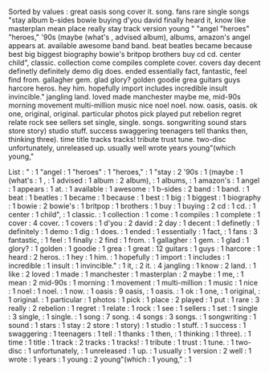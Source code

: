 Sorted by values :
great oasis song cover it. song. fans rare single songs "stay album b-sides bowie buying d'you david finally heard it, know like masterplan mean place really stay track version young " "angel "heroes" "heroes," '90s (maybe (what's , advised album), albums, amazon's angel appears at. available awesome band band. beat beatles became because best big biggest biography bowie's britpop brothers buy cd cd. center child", classic. collection come compiles complete cover. covers day decent definetly definitely demo dig does. ended essentially fact, fantastic, feel find from. gallagher gem. glad glory? golden goodie grea guitars guys harcore heros. hey him. hopefully import includes incredible insult invincible." jangling land. loved made manchester maybe me, mid-90s morning movement multi-million music nice noel noel. now. oasis, oasis. ok one, original, original. particular photos pick played put rebelion regret relate rock see sellers set single, single. songs. songwriting sound stars store story) studio stuff. success swaggering teenagers tell thanks then, thinking three). time title tracks tracks! tribute trust tune. two-disc unfortunately, unreleased up. usually well wrote years young"(which young," 

List :
" : 1
"angel : 1
"heroes" : 1
"heroes," : 1
"stay : 2
'90s : 1
(maybe : 1
(what's : 1
, : 1
advised : 1
album : 2
album), : 1
albums, : 1
amazon's : 1
angel : 1
appears : 1
at. : 1
available : 1
awesome : 1
b-sides : 2
band : 1
band. : 1
beat : 1
beatles : 1
became : 1
because : 1
best : 1
big : 1
biggest : 1
biography : 1
bowie : 2
bowie's : 1
britpop : 1
brothers : 1
buy : 1
buying : 2
cd : 1
cd. : 1
center : 1
child", : 1
classic. : 1
collection : 1
come : 1
compiles : 1
complete : 1
cover : 4
cover. : 1
covers : 1
d'you : 2
david : 2
day : 1
decent : 1
definetly : 1
definitely : 1
demo : 1
dig : 1
does. : 1
ended : 1
essentially : 1
fact, : 1
fans : 3
fantastic, : 1
feel : 1
finally : 2
find : 1
from. : 1
gallagher : 1
gem. : 1
glad : 1
glory? : 1
golden : 1
goodie : 1
grea : 1
great : 12
guitars : 1
guys : 1
harcore : 1
heard : 2
heros. : 1
hey : 1
him. : 1
hopefully : 1
import : 1
includes : 1
incredible : 1
insult : 1
invincible." : 1
it, : 2
it. : 4
jangling : 1
know : 2
land. : 1
like : 2
loved : 1
made : 1
manchester : 1
masterplan : 2
maybe : 1
me, : 1
mean : 2
mid-90s : 1
morning : 1
movement : 1
multi-million : 1
music : 1
nice : 1
noel : 1
noel. : 1
now. : 1
oasis : 9
oasis, : 1
oasis. : 1
ok : 1
one, : 1
original, : 1
original. : 1
particular : 1
photos : 1
pick : 1
place : 2
played : 1
put : 1
rare : 3
really : 2
rebelion : 1
regret : 1
relate : 1
rock : 1
see : 1
sellers : 1
set : 1
single : 3
single, : 1
single. : 1
song : 7
song. : 4
songs : 3
songs. : 1
songwriting : 1
sound : 1
stars : 1
stay : 2
store : 1
story) : 1
studio : 1
stuff. : 1
success : 1
swaggering : 1
teenagers : 1
tell : 1
thanks : 1
then, : 1
thinking : 1
three). : 1
time : 1
title : 1
track : 2
tracks : 1
tracks! : 1
tribute : 1
trust : 1
tune. : 1
two-disc : 1
unfortunately, : 1
unreleased : 1
up. : 1
usually : 1
version : 2
well : 1
wrote : 1
years : 1
young : 2
young"(which : 1
young," : 1
